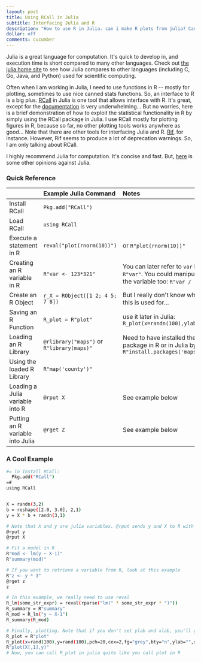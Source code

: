 ```yaml
---
layout: post
title: Using RCall in Julia
subtitle: Interfacing Julia and R
description: "How to use R in Julia. can i make R plots from julia? Can I pass data to and from R and Julia? example Rcall Julia. "
dollar: off
comments: cucumber
---
```


Julia is a great language for computation. It's quick to develop in, and execution time is short compared to many other languages. Check out [the julia home site][1] to see how Julia compares to other languages (including C, Go, Java, and Python) used for scientific computing. 

Often when I am working in Julia, I need to use functions in R -- mostly for plotting, sometimes to use nice canned stats functions. So, an interface to R is a big plus. [RCall][6] in Julia is one tool that allows interface with R. It's great, except for the [documentation][4] is very underwhelming... But no worries, here is a brief demonstration of how to exploit the statistical functionality in R by simply using the RCall package in Julia. I use RCall mostly for plotting figures in R, because so far, no other plotting tools works anywhere as good... Note that there are other tools for interfacing Julia and R. [Rif][5], for instance. However, Rif seems to produce a lot of deprecation warnings. So, I am only talking about RCall.

I highly recommend Julia for computation. It's concise and fast. But, [here][3] is some other opinions against Julia.


### Quick Reference

| | Example Julia Command | Notes |
|:---|:---|:---|
|Install RCall| `Pkg.add("RCall")` | |
|Load RCall | `using RCall`| |
|Execute a statement in R| `reval("plot(rnorm(10))")` | or `R"plot(rnorm(10))"` |
|Creating an R variable in R| `R"var <- 123*321"`| You can later refer to `var` by `R"var"`. You could manipulate the variable too: `R"var / 100"`|
|Create an R Object| `r_X = RObject([1 2; 4 5; 7 8])`| But I really don't know what this is used for... |
|Saving an R Function | `R_plot = R"plot"` | use it later in Julia: `R_plot(x=randn(100),ylab='')` |
|Loading an R Library| `@rlibrary("maps")` or `R"library(maps)"` | Need to have installed the package in R or in Julia by `R"install.packages('maps')"`|
|Using the loaded R Library| `R"map('county')"` | |
|Loading a Julia variable into R| `@rput X` | See example below |
|Putting an R variable into Julia| `@rget Z` | See example below |


### A Cool Example

```bash
#= To Install RCall:
  Pkg.add("RCall")
=#
using RCall


X = randn(3,2)
b = reshape([2.0, 3.0], 2,1)
y = X * b + randn(3,1)

# Note that X and y are julia variables. @rput sends y and X to R with the same names
@rput y
@rput X

# Fit a model in R
R"mod <- lm(y ~ X-1)"
R"summary(mod)"

# If you want to retrieve a variable from R, look at this example
R"z <- y * 3"
@rget z
z

# In this example, we really need to use reval
R_lm(some_str_expr) = reval(rparse("lm(" * some_str_expr * ")"))
R_summary = R"summary"
R_mod = R_lm("y ~ X-1")
R_summary(R_mod)

# Finally, plotting. Note that if you don't set ylab and xlab, you'll get a very messy plot...
R_plot = R"plot"
R_plot(x=rand(100),y=rand(100),pch=20,cex=2,fg="grey",bty="n",ylab="",xlab="")
R"plot(X[,1],y)"
# Now, you can call R_plot in julia quite like you call plot in R
```


[1]: http://julialang.org/#high-performance-jit-compiler
[2]: https://dahl.byu.edu/software/jvmr/
[3]: https://darrenjw.wordpress.com/2013/12/23/scala-as-a-platform-for-statistical-computing-and-data-science/
[4]: http://rcalljl.readthedocs.org/en/latest/api/RCall/#macro___rget.1
[5]: https://github.com/lgautier/Rif.jl
[6]: https://github.com/JuliaStats/RCall.jl

<!--
As a statistics grad student, I have dabbled around in various language to figure out what my niche is. During my masters and undergrad, I coded quite exclusively in R, sometimes interfacing with C, and occasionally using SAS for things like multivariate analysis and mixed effects models. I even used a little Scala when I first started working with David Dahl (my advisor at BYU). When I began my PhD (at UC - Santa Cruz) last year I took a Bayesian nonparametrics course, I learned that while I really like R (what statistician doesn't?), I needed to get very comfortable with other languages. The goal was to become as conversant in those languages as I was in R. So, for my BNP course, I coded a couple of assignments in C++, and another couple in Julia. Quite a fun learning experience! I continued to use armadillo with OpenBLAS for C++, interfacing from R to get some interactivity, and nice plots.

I've recently decided to revisit Scala and Julia. I think that only by actually coding things regularly, can I really figure out what suits my needs as a young budding statistician the most. For practical reasons, I still need the interface with R. For parsing data, exploratory analysis, and easy and publication ready plotting! I've written quite a few handy functions for plotting posterior distributions in `R`. So, instead of letting them go to waste, I'd like to keep them around. Scala has a great solution to interfacing to R - [JVMR][2]. Written by David Dahl, actually! You drop a `jar` in your `lib` directory and off you go. And the documentation is quite comprehensive and easy to follow. With Julia, there's also... -->


